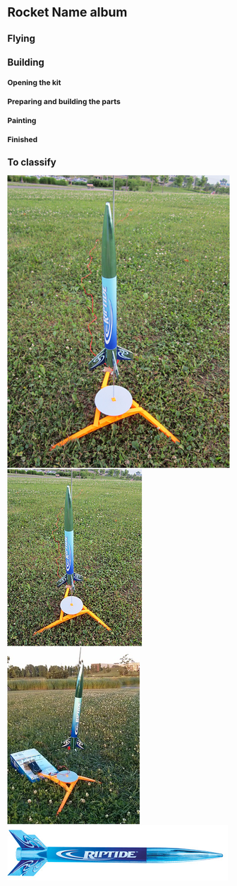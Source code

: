 # Rocket Name album

## Flying

## Building

### Opening the kit

### Preparing and building the parts

### Painting

### Finished

## To classify

![01_on_launchpad.JPG](./images/01_on_launchpad.JPG)
![01_on_launchpad_small.JPG](./images/01_on_launchpad_small.JPG)
![02_on_launchpad_with_camera_small.jpg](./images/02_on_launchpad_with_camera_small.jpg)
![estes-riptide.jpg](./images/estes-riptide.jpg)

